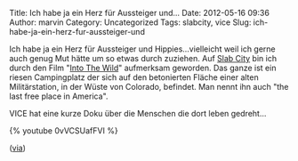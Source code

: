 Title: Ich habe ja ein Herz für Aussteiger und...
Date: 2012-05-16 09:36
Author: marvin
Category: Uncategorized
Tags: slabcity, vice
Slug: ich-habe-ja-ein-herz-fur-aussteiger-und

Ich habe ja ein Herz für Aussteiger und Hippies...vielleicht weil ich
gerne auch genug Mut hätte um so etwas durch zuziehen. Auf [Slab
City](http://de.wikipedia.org/wiki/Slab_City) bin ich durch den Film
"[Into The Wild](http://de.wikipedia.org/wiki/Into_the_Wild)" aufmerksam
geworden. Das ganze ist ein riesen Campingplatz der sich auf den
betonierten Fläche einer alten Militärstation, in der Wüste von
Colorado, befindet. Man nennt ihn auch "the last free place in America".

VICE hat eine kurze Doku über die Menschen die dort leben gedreht...

{% youtube 0vVCSUafFVI   %}

([via](http://www.crackajack.de/2012/05/15/living-without-laws-slab-city-usa/))

